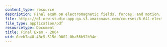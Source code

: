 ```yaml
---
content_type: resource
description: Final exam on electromagnetic fields, forces, and motion.
file: https://ol-ocw-studio-app-qa.s3.amazonaws.com/courses/6-641-electromagnetic-fields-forces-and-motion-spring-2005/0eeb7a4848c5515d90020ba56b92b94e_final2.pdf
file_type: application/pdf
resourcetype: Document
title: Final Exam - 2004
uid: 0eeb7a48-48c5-515d-9002-0ba56b92b94e
---
```


